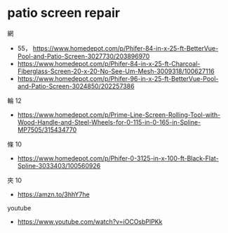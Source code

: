 patio screen repair
===================

網  
- 55， https://www.homedepot.com/p/Phifer-84-in-x-25-ft-BetterVue-Pool-and-Patio-Screen-3027730/203896970
- https://www.homedepot.com/p/Phifer-84-in-x-25-ft-Charcoal-Fiberglass-Screen-20-x-20-No-See-Um-Mesh-3009318/100627116
- https://www.homedepot.com/p/Phifer-96-in-x-25-ft-BetterVue-Pool-and-Patio-Screen-3024850/202257386

輪 12
- https://www.homedepot.com/p/Prime-Line-Screen-Rolling-Tool-with-Wood-Handle-and-Steel-Wheels-for-0-115-in-0-165-in-Spline-MP7505/315434770

條 10
- https://www.homedepot.com/p/Phifer-0-3125-in-x-100-ft-Black-Flat-Spline-3033403/100560926

夾 10
- https://amzn.to/3hhY7he

youtube
- https://www.youtube.com/watch?v=iOCOsbPlPKk